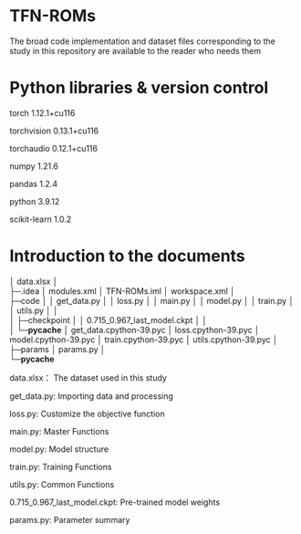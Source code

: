# TFN-ROMs
The broad code implementation and dataset files corresponding to the study in this repository are available to the reader who needs them

# Python libraries & version control
torch                     1.12.1+cu116

torchvision               0.13.1+cu116

torchaudio                0.12.1+cu116

numpy                     1.21.6

pandas                    1.2.4

python                    3.9.12

scikit-learn              1.0.2

# Introduction to the documents
│  data.xlsx
│  
├─.idea
│      modules.xml
│      TFN-ROMs.iml
│      workspace.xml
│      
├─code
│  │  get_data.py
│  │  loss.py
│  │  main.py
│  │  model.py
│  │  train.py
│  │  utils.py
│  │  
│  ├─checkpoint
│  │      0.715_0.967_last_model.ckpt
│  │      
│  └─__pycache__
│          get_data.cpython-39.pyc
│          loss.cpython-39.pyc
│          model.cpython-39.pyc
│          train.cpython-39.pyc
│          utils.cpython-39.pyc
│          
├─params
│      params.py
│      
└─__pycache__

data.xlsx： The dataset used in this study

get_data.py: Importing data and processing

loss.py: Customize the objective function

main.py: Master Functions

model.py: Model structure

train.py: Training Functions

utils.py: Common Functions

0.715_0.967_last_model.ckpt: Pre-trained model weights

params.py: Parameter summary
